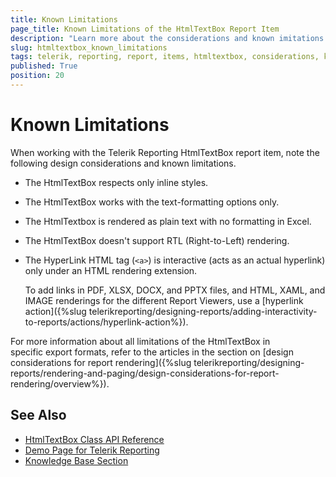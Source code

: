 ```yaml
---
title: Known Limitations
page_title: Known Limitations of the HtmlTextBox Report Item
description: "Learn more about the considerations and known imitations of the Telerik Reporting HtmlTextBox report item."
slug: htmltextbox_known_limitations
tags: telerik, reporting, report, items, htmltextbox, considerations, known, limitations
published: True
position: 20
---
```


# Known Limitations

When working with the Telerik Reporting HtmlTextBox report item, note the following design considerations and known limitations. 
 
* The HtmlTextBox respects only inline styles.
* The HtmlTextBox works with the text-formatting options only.
* The HtmlTextbox is rendered as plain text with no formatting in Excel.
* The HtmlTextBox doesn't support RTL (Right-to-Left) rendering.
* The HyperLink HTML tag (`<a>`) is interactive (acts as an actual hyperlink) only under an HTML rendering extension. 

  To add links in PDF, XLSX, DOCX, and PPTX files, and HTML, XAML, and IMAGE renderings for the different Report Viewers, use a [hyperlink action]({%slug telerikreporting/designing-reports/adding-interactivity-to-reports/actions/hyperlink-action%}).
  
For more information about all limitations of the HtmlTextBox in specific export formats, refer to the articles in the section on [design considerations for report rendering]({%slug telerikreporting/designing-reports/rendering-and-paging/design-considerations-for-report-rendering/overview%}).

## See Also 

* [HtmlTextBox Class API Reference](/api/telerik.reporting.htmltextbox)
* [Demo Page for Telerik Reporting](https://demos.telerik.com/reporting) 
* [Knowledge Base Section](/knowledge-base)
